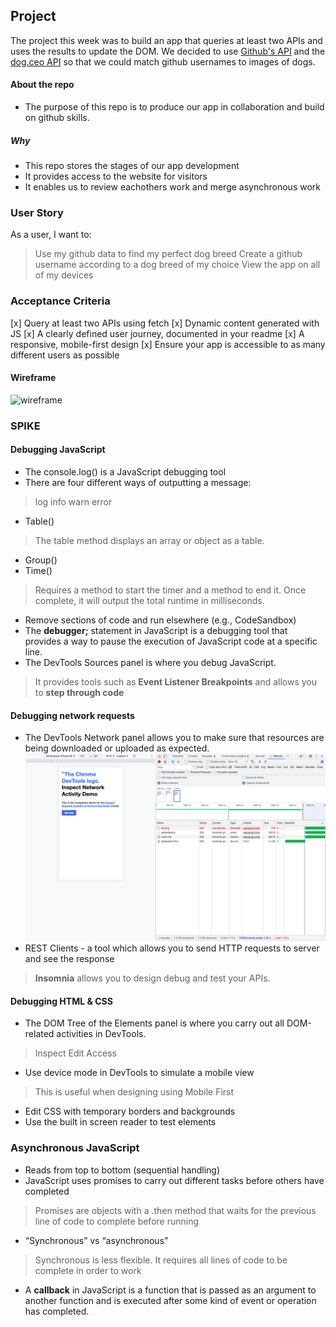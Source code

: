 ## Project

The project this week was to build an app that queries at least two APIs and uses the results to update the DOM. 
We decided to use [Github's API](https://docs.github.com/en/rest?apiVersion=2022-11-28) and the [dog.ceo API](https://dog.ceo/dog-api/) so that we could match github usernames to images of dogs.


#### About the repo
- The purpose of this repo is to produce our app in collaboration and build on github skills.

##### Why 
- This repo stores the stages of our app development
- It provides access to the website for visitors
- It enables us to review eachothers work and merge asynchronous work


### User Story

As a user, I want to:
> Use my github data to find my perfect dog breed
> Create a github username according to a dog breed of my choice
> View the app on all of my devices


### Acceptance Criteria 

[x] Query at least two APIs using fetch
[x] Dynamic content generated with JS
[x] A clearly defined user journey, documented in your readme
[x] A responsive, mobile-first design
[x] Ensure your app is accessible to as many different users as possible

#### Wireframe
![wireframe](Images/Wireframe%20scrnshot.png)


### SPIKE

#### Debugging JavaScript
- The console.log() is a JavaScript debugging tool 
- There are four different ways of outputting a message:
> log
> info
> warn
> error
- Table()
> The table method displays an array or object as a table.
- Group()
- Time()
> Requires a method to start the timer and a method to end it. Once complete, it will output the total runtime in milliseconds.
- Remove sections of code and run elsewhere (e.g., CodeSandbox)
- The **debugger;** statement in JavaScript is a debugging tool that provides a way to pause the execution of JavaScript code at a specific line. 
- The DevTools Sources panel is where you debug JavaScript.
> It provides tools such as **Event Listener Breakpoints** and allows you to **step through code**

#### Debugging network requests
- The DevTools Network panel allows you to make sure that resources are being downloaded or uploaded as expected.
![DevTools scrnshot](Images/Inspect%20Network%20DevTools%20scrnshot.png)
- REST Clients - a tool which allows you to send HTTP requests to server and see the response
> **Insomnia** allows you to design debug and test your APIs.

#### Debugging HTML & CSS
- The DOM Tree of the Elements panel is where you carry out all DOM-related activities in DevTools.
> Inspect
> Edit
> Access
- Use device mode in DevTools to simulate a mobile view
> This is useful when designing using Mobile First
- Edit CSS with temporary borders and backgrounds
- Use the built in screen reader to test elements 

### Asynchronous JavaScript
- Reads from top to bottom (sequential handling)
- JavaScript uses promises to carry out different tasks before others have completed
> Promises are objects with a .then method that waits for the previous line of code to complete before running
- “Synchronous” vs “asynchronous” 
> Synchronous is less flexible. It requires all lines of code to be complete in order to work
- A **callback** in JavaScript is a function that is passed as an argument to another function and is executed after some kind of event or operation has completed. 


